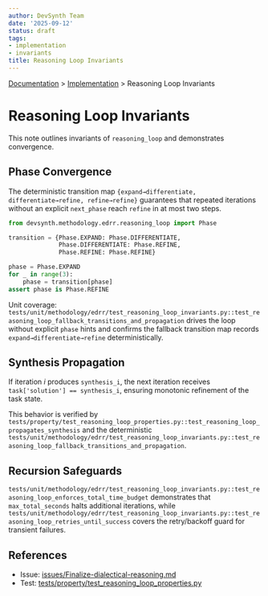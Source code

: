 ```yaml
---
author: DevSynth Team
date: '2025-09-12'
status: draft
tags:
- implementation
- invariants
title: Reasoning Loop Invariants
---
```

<div class="breadcrumbs">
<a href="../index.md">Documentation</a> &gt; <a href="index.md">Implementation</a> &gt; Reasoning Loop Invariants
</div>

# Reasoning Loop Invariants

This note outlines invariants of `reasoning_loop` and demonstrates convergence.

## Phase Convergence

The deterministic transition map
`{expand→differentiate, differentiate→refine, refine→refine}` guarantees that
repeated iterations without an explicit `next_phase` reach `refine` in at most
two steps.

```python
from devsynth.methodology.edrr.reasoning_loop import Phase

transition = {Phase.EXPAND: Phase.DIFFERENTIATE,
              Phase.DIFFERENTIATE: Phase.REFINE,
              Phase.REFINE: Phase.REFINE}

phase = Phase.EXPAND
for _ in range(3):
    phase = transition[phase]
assert phase is Phase.REFINE
```

Unit coverage: `tests/unit/methodology/edrr/test_reasoning_loop_invariants.py::test_reasoning_loop_fallback_transitions_and_propagation` drives the loop without explicit `phase` hints and confirms the fallback transition map records `expand→differentiate→refine` deterministically.

## Synthesis Propagation

If iteration *i* produces `synthesis_i`, the next iteration receives
`task['solution'] == synthesis_i`, ensuring monotonic refinement of the task
state.

This behavior is verified by
`tests/property/test_reasoning_loop_properties.py::test_reasoning_loop_propagates_synthesis` and the deterministic
`tests/unit/methodology/edrr/test_reasoning_loop_invariants.py::test_reasoning_loop_fallback_transitions_and_propagation`.

## Recursion Safeguards

`tests/unit/methodology/edrr/test_reasoning_loop_invariants.py::test_reasoning_loop_enforces_total_time_budget` demonstrates that `max_total_seconds` halts additional iterations, while `tests/unit/methodology/edrr/test_reasoning_loop_invariants.py::test_reasoning_loop_retries_until_success` covers the retry/backoff guard for transient failures.

## References

- Issue: [issues/Finalize-dialectical-reasoning.md](../issues/Finalize-dialectical-reasoning.md)
- Test: [tests/property/test_reasoning_loop_properties.py](../tests/property/test_reasoning_loop_properties.py)
